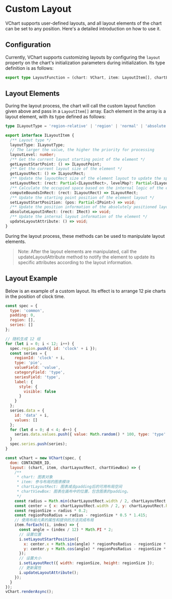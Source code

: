 # Custom Layout

VChart supports user-defined layouts, and all layout elements of the chart can be set to any position. Here's a detailed introduction on how to use it.

## Configuration

Currently, VChart supports customizing layouts by configuring the `layout` property on the chart's initialization parameters during initialization. Its type definition is as follows:

```ts
export type LayoutFunction = (chart: VChart, item: LayoutItem[], chartLayoutRect: BBox, chartViewBox: BBox) => void;
```

## Layout Elements

During the layout process, the chart will call the custom layout function given above and pass in a `LayoutItem[]` array. Each element in the array is a layout element, with its type defined as follows:

```ts
type ILayoutType = 'region-relative' | 'region' | 'normal' | 'absolute';

export interface ILayoutItem {
  /** Layout type */
  layoutType: ILayoutType;
  // The larger the value, the higher the priority for processing
  layoutLevel: number;
  /** Get the current layout starting point of the element */
  getLayoutStartPoint: () => ILayoutPoint;
  /** Get the current layout size of the element */
  getLayoutRect: () => ILayoutRect;
  /** Update the layoutRect size of the element layout to update the specified layout space */
  setLayoutRect: (rect: Partial<ILayoutRect>, levelMap?: Partial<ILayoutRectLevel>) => void;
  /** Calculate the occupied space based on the internal logic of the element, rect represents the available space, and returns the actual size of the element */
  computeBoundsInRect: (rect: ILayoutRect) => ILayoutRect;
  /** Update the starting point position of the element layout */
  setLayoutStartPosition: (pos: Partial<IPoint>) => void;
  /** Update the position information of the absolutely positioned layout element */
  absoluteLayoutInRect: (rect: IRect) => void;
  /** Update the internal layout information of the element */
  updateLayoutAttribute: () => void;
}
```

During the layout process, these methods can be used to manipulate layout elements.

> Note: After the layout elements are manipulated, call the updateLayoutAttribute method to notify the element to update its specific attributes according to the layout information.

## Layout Example

Below is an example of a custom layout. Its effect is to arrange 12 pie charts in the position of clock time.

```javascript livedemo
const spec = {
  type: 'common',
  padding: 0,
  region: [],
  series: []
};

// 随机生成 12 组
for (let i = 0; i < 12; i++) {
  spec.region.push({ id: 'clock' + i });
  const series = {
    regionId: 'clock' + i,
    type: 'pie',
    valueField: 'value',
    categoryField: 'type',
    seriesField: 'type',
    label: {
      style: {
        visible: false
      }
    }
  };
  series.data = {
    id: 'data' + i,
    values: []
  };
  for (let d = 0; d < 4; d++) {
    series.data.values.push({ value: Math.random() * 100, type: 'type' + d });
  }
  spec.series.push(series);
}

const vChart = new VChart(spec, {
  dom: CONTAINER_ID,
  layout: (chart, item, chartLayoutRect, chartViewBox) => {
    /**
     * chart: 图表对象
     * item: 参与布局的图表模块
     * chartLayoutRect: 图表减去padding后的可用布局空间
     * chartViewBox: 图表在画布中的位置，包含图表的padding。
     */
    const radius = Math.min(chartLayoutRect.width / 2, chartLayoutRect.height / 2);
    const center = { x: chartLayoutRect.width / 2, y: chartLayoutRect.height / 2 };
    const regionSize = radius * 0.2;
    const regionPosRadius = radius - regionSize * 0.5 * 1.415;
    // 使用布局元素的属性和提供的方法完成布局
    item.forEach((i, index) => {
      const angle = (index / 12) * Math.PI * 2;
      // 设置位置
      i.setLayoutStartPosition({
        x: center.x + Math.sin(angle) * regionPosRadius - regionSize * 0.5,
        y: center.y + Math.cos(angle) * regionPosRadius - regionSize * 0.5
      });
      // 设置大小
      i.setLayoutRect({ width: regionSize, height: regionSize });
      // 更新属性
      i.updateLayoutAttribute();
    });
  }
});
vChart.renderAsync();
```